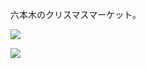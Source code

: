 六本木のクリスマスマーケット。

![](https://ceshmina-photos.s3.ap-northeast-1.amazonaws.com/medium/201812/20181208-165750.jpg)

![](https://ceshmina-photos.s3.ap-northeast-1.amazonaws.com/medium/201812/20181208-165757.jpg)
